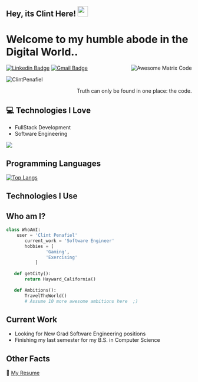 ## Hey, its Clint Here! <img src="https://media.giphy.com/media/hvRJCLFzcasrR4ia7z/giphy.gif" width="28px" height="28px">

<h1>Welcome to my humble abode in the Digital World..</h1> 

<img src = 'https://media.giphy.com/media/qgQUggAC3Pfv687qPC/giphy.gif' alt = 'Awesome Matrix Code' align='right'/>

[![Linkedin Badge](https://img.shields.io/badge/-ClintPenafiel-blue?style=flat-square&logo=Linkedin&logoColor=white&link=ClintPenafiel)](https://www.linkedin.com/in/clintpenafiel/) [![Gmail Badge](https://img.shields.io/badge/-c_penafiel@u.pacific.edu-c14438?style=flat-square&logo=Gmail&logoColor=white&link=mailto:c_penafiel@u.pacific.edu)](mailto:c_penafiel@u.pacific.edu)
<p align="left"> <img src="https://komarev.com/ghpvc/?username=ClintPenafiel" alt="ClintPenafiel" /> </p>

<div style="text-align: right">Truth can only be found in one place: the code.</div>

## :computer: Technologies I Love
* FullStack Development
* Software Engineering

<img src = "https://github-readme-stats.vercel.app/api/top-langs/?username=clintpenafiel&layout=compact">

## Programming Languages
<!-- Add your programming languages here with the format:
<img src = 'Your Language Logo Link' width='30'/> 
-->
[![Top Langs](https://github-readme-stats.vercel.app/api/top-langs/?username=clintpenafiel)](https://github.com/clintpenafiel/github-readme-stats)

## Technologies I Use
<!-- Add the technologies you use here with the format:
<img src = 'Your Technology Logo Link' width='30'/> 
-->

## Who am I?
 ```python
 class WhoAmI:
     user = 'Clint Penafiel'
        current_work = 'Software Engineer'
        hobbies = [
                'Gaming',
                'Exercising'
            ]
    
    def getCity():
        return Hayward_California()
    
    def Ambitions():
        TravelTheWorld()
        # Assume 10 more awesome ambitions here  ;)
 ```
## Current Work
* Looking for New Grad Software Engineering positions
* Finishing my last semester for my B.S. in Computer Science

## Other Facts
📝 [My Resume](https://drive.google.com/file/d/1_a0_gLSLyPlNZ9I-7HHJUNKl78i4DBMY/view?usp=sharing)
    

